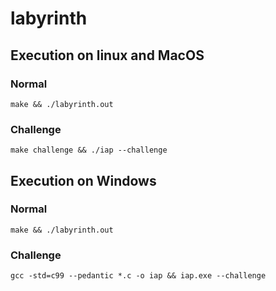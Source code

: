 # labyrinth

## Execution on linux and MacOS

### Normal

	make && ./labyrinth.out

### Challenge

	make challenge && ./iap --challenge

## Execution on Windows

### Normal

	make && ./labyrinth.out

### Challenge

	gcc -std=c99 --pedantic *.c -o iap && iap.exe --challenge
